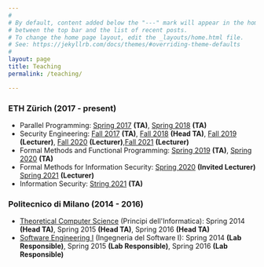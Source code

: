 ```yaml
---
#
# By default, content added below the "---" mark will appear in the home page
# between the top bar and the list of recent posts.
# To change the home page layout, edit the _layouts/home.html file.
# See: https://jekyllrb.com/docs/themes/#overriding-theme-defaults
#
layout: page 
title: Teaching
permalink: /teaching/

---
```


### ETH Zürich (2017 - present)
- Parallel Programming: [Spring 2017](https://www.sri.inf.ethz.ch/teaching/pp2017) **(TA)**, [Spring 2018](https://www.sri.inf.ethz.ch/teaching/pp2018) **(TA)**
- Security Engineering: [Fall 2017](https://infsec.ethz.ch/education/recent_semsters/as2017/seceng.html) **(TA)**, [Fall 2018](https://infsec.ethz.ch/education/recent_semsters/as2018/seceng.html) **(Head TA)**,  [Fall 2019](http://www.vvz.ethz.ch/Vorlesungsverzeichnis/lerneinheit.view?semkez=2019W&ansicht=ALLE&lerneinheitId=132738&lang=en) **(Lecturer)**, [Fall 2020](http://www.vvz.ethz.ch/Vorlesungsverzeichnis/lerneinheit.view?semkez=2020W&ansicht=ALLE&lerneinheitId=141181&lang=en) **(Lecturer)**,[Fall 2021](http://www.vvz.ethz.ch/Vorlesungsverzeichnis/lerneinheit.view?semkez=2021W&ansicht=ALLE&lerneinheitId=148048&lang=en) **(Lecturer)**
- Formal Methods and Functional Programming:  [Spring 2019](https://infsec.ethz.ch/education/recent_semsters/ss2019/fmfp.html) **(TA)**, [Spring 2020](https://infsec.ethz.ch/education/ss2020/fmfp.html) **(TA)**
- Formal Methods for Information Security: [Spring 2020](https://infsec.ethz.ch/education/ss2020/fmsec.html) **(Invited Lecturer)** [Spring 2021](http://www.vvz.ethz.ch/Vorlesungsverzeichnis/lerneinheit.view?lerneinheitId=149826&semkez=2021S&ansicht=KATALOGDATEN&lang=en) **(Lecturer)**
- Information Security: [String 2021](https://infsec.ethz.ch/education/ss2021/infsec.html) **(TA)**

### Politecnico di Milano (2014 - 2016)
- [Theoretical Computer Science](https://www11.ceda.polimi.it/schedaincarico/schedaincarico/controller/scheda_pubblica/SchedaPublic.do?&evn_default=evento&c_classe=596267&polij_device_category=DESKTOP&__pj0=0&__pj1=3262c12be47152d6ece37207fcaebe33) (Principi dell'Informatica): Spring 2014 **(Head TA)**, Spring 2015 **(Head TA)**, Spring 2016 **(Head TA)**
- [Software Engineering I](https://www11.ceda.polimi.it/schedaincarico/schedaincarico/controller/scheda_pubblica/SchedaPublic.do?&evn_default=evento&c_classe=595824&polij_device_category=DESKTOP&__pj0=0&__pj1=86fe0e209202825cb3c9555e0a3be840) (Ingegneria del Software I): Spring 2014 **(Lab Responsible)**, Spring 2015 **(Lab Responsible)**, Spring 2016 **(Lab Responsible)**

